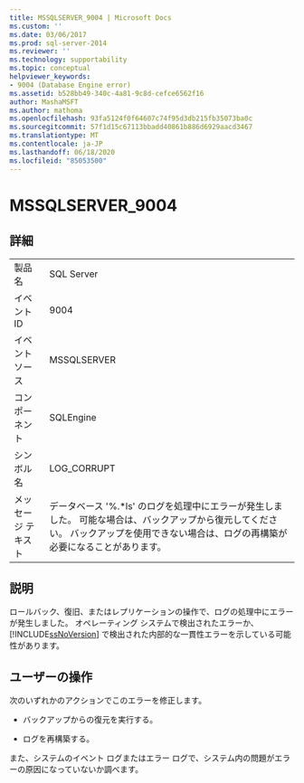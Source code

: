 ```yaml
---
title: MSSQLSERVER_9004 | Microsoft Docs
ms.custom: ''
ms.date: 03/06/2017
ms.prod: sql-server-2014
ms.reviewer: ''
ms.technology: supportability
ms.topic: conceptual
helpviewer_keywords:
- 9004 (Database Engine error)
ms.assetid: b528bb49-340c-4a81-9c8d-cefce6562f16
author: MashaMSFT
ms.author: mathoma
ms.openlocfilehash: 93fa5124f0f64607c74f95d3db215fb35073ba0c
ms.sourcegitcommit: 57f1d15c67113bbadd40861b886d6929aacd3467
ms.translationtype: MT
ms.contentlocale: ja-JP
ms.lasthandoff: 06/18/2020
ms.locfileid: "85053500"
---
```

# <a name="mssqlserver_9004"></a>MSSQLSERVER_9004
    
## <a name="details"></a>詳細  
  
|||  
|-|-|  
|製品名|SQL Server|  
|イベント ID|9004|  
|イベント ソース|MSSQLSERVER|  
|コンポーネント|SQLEngine|  
|シンボル名|LOG_CORRUPT|  
|メッセージ テキスト|データベース '%.*ls' のログを処理中にエラーが発生しました。  可能な場合は、バックアップから復元してください。 バックアップを使用できない場合は、ログの再構築が必要になることがあります。|  
  
## <a name="explanation"></a>説明  
 ロールバック、復旧、またはレプリケーションの操作で、ログの処理中にエラーが発生しました。 オペレーティング システムで検出されたエラーか、[!INCLUDE[ssNoVersion](../../includes/ssnoversion-md.md)] で検出された内部的な一貫性エラーを示している可能性があります。  
  
## <a name="user-action"></a>ユーザーの操作  
 次のいずれかのアクションでこのエラーを修正します。  
  
-   バックアップからの復元を実行する。  
  
-   ログを再構築する。  
  
 また、システムのイベント ログまたはエラー ログで、システム内の問題がエラーの原因になっていないか調べます。  
  
  
